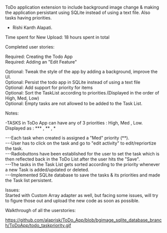 ToDo application extension to include background image change & making the application persistant using SQLite instead of using a text file. Also tasks having priorities.

- Rishi Kanth Alapati.

Time spent for New Upload: 18 hours spent in total

Completed user stories:

Required: Creating the Todo App<br>
Required: Adding an "Edit Feature"<br>

Optional: Tweak the style of the app by adding a background, improve the UI.<br>
Optional: Persist the todo app in SQLite instead of using a text file<br>
Optional: Add support for priority for items<br>
Optional: Sort the TaskList according to priorities.(Displayed in the order of High, Med, Low)<br>
Optional: Empty tasks are not allowed to be added to the Task List.<br>

Notes:

-TASKS in ToDo App can have any of 3 priorities : High, Med , Low.<br>
                                   Displayed as : *** , **  ,   *<br>
                                   
---Each task when created is assigned a "Med" priority (**).<br>
---User has to click on the task and go to "edit activity" to edit/repriortize the task.<br>
---Radiobuttons have been established for the user to set the task which is then reflected back in the ToDo List after the user hits the "Save".<br>
---The tasks in the Task List gets sorted according to the priority whenever a new Task is added/updated or deleted.<br>
---Implemented SQLite database to save the tasks & its priorities and made the Task list persistent.<br>

Issues:<br>
Started with Custom Array adapter as well, but facing some issues, will try to figure those out and upload the new code as soon as possible.<br>

Walkthrough of all the userstories:

https://github.com/alaprisk/ToDo_App/blob/bgimage_sqlite_database_branch/ToDoApp/todo_taskpriority.gif
